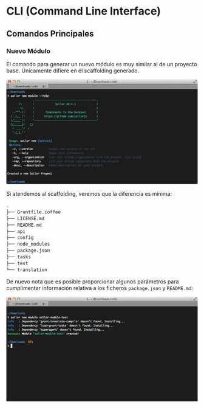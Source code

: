 # CLI (Command Line Interface)

## Comandos Principales

### Nuevo Módulo

El comando para generar un nuevo módulo es muy similar al de un proyecto base. Únicamente difiere en el scaffolding generado.

![](../img/newmodule1.png)

Si atendemos al scaffolding, veremos que la diferencia es mínima:

```bash
.
├── Gruntfile.coffee
├── LICENSE.md
├── README.md
├── api
├── config
├── node_modules
├── package.json
├── tasks
├── test
└── translation
```

De nuevo nota que es posible proporcionar algunos parámetros para cumplimentar información relativa a los ficheros `package.json` y `README.md`:

![](../img/newmodule2.png)
